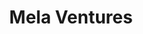 ---
layout: firm_page
title: "Mela Ventures"
id: "melaventures.in"
permalink: "/melaventuresmelaventures.in/"
website: "https://melaventures.in"
offices: "Bengaluru (India)"
investment_stages: "Seed, Series A"
portfolio_companies: "Mindgrove, GalaxEye, INDRA, SimYog, Doppelio, Intugine, VuNet, Tessol, KNOLSKAPE, FirstHive, Voiro, General Aeronautics, Infilect"
portfolio_link: ""
investment_markets: "AI/ML, AR/VR, Deep domain driven analytics, Cloud migration & hybrid cloud management, IoT in manufacturing and logistics, Services opportunities in AI/ML, Deep technologies, SaaS"
founded_year: "2020"
description: "Mela Ventures focuses on building global B2B SaaS companies from India that solve real-world challenges. They provide strategic support in sales, people, and culture, offering technology advisory and fostering sustainable business growth for their portfolio companies."
linkedin: "https://www.linkedin.com/company/melaventures/"
twitter: "https://twitter.com/mela_ventures"
instagram: ""
team_page: "https://melaventures.in/team/"
investor_type: "Venture Capital"
crunchbase: "https://www.crunchbase.com/organization/mela-ventures"
pitchbook: "https://pitchbook.com/profiles/investor/438476-86"

# SEO Optimization
meta_title: "Mela Ventures - VC Firm - projectstartups.com"
meta_description: "Mela Ventures, Mela Ventures focuses on building global B2B SaaS companies from India that solve real-world challenges. They provide strategic support in sales, peop..."
meta_keywords: "Mela Ventures, AI/ML, AR/VR, Deep domain driven analytics, Cloud migration & hybrid cloud management, IoT in manufacturing and logistics, Services opportunities in AI/ML, Deep technologies, SaaS, VC firm, venture capital, startup investor, projectstartups.com"
canonical_url: "https://vc.projectstartups.com/melaventuresmelaventures.in/"
---